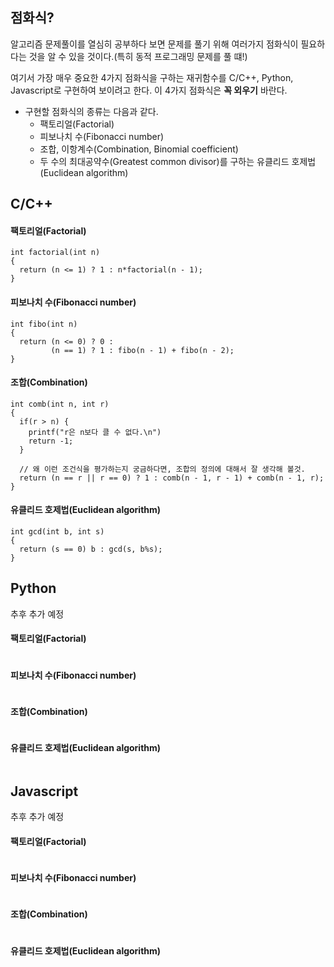 ## 점화식?

알고리즘 문제풀이를 열심히 공부하다 보면 문제를 풀기 위해 여러가지 점화식이 필요하다는 것을 알 수 있을 것이다.(특히 동적 프로그래밍 문제를 풀 떄!)


여기서 가장 매우 중요한 4가지 점화식을 구하는 재귀함수를 C/C++, Python, Javascript로 구현하여 보이려고 한다. 이 4가지 점화식은 **꼭 외우기** 바란다.

* 구현할 점화식의 종류는 다음과 같다.
  * 팩토리얼(Factorial)
  * 피보나치 수(Fibonacci number)
  * 조합, 이항계수(Combination, Binomial coefficient)
  * 두 수의 최대공약수(Greatest common divisor)를 구하는 유클리드 호제법(Euclidean algorithm)

## C/C++

#### 팩토리얼(Factorial)

```{.c}
int factorial(int n)
{
  return (n <= 1) ? 1 : n*factorial(n - 1);
}
```

#### 피보나치 수(Fibonacci number)

```{.c}
int fibo(int n)
{
  return (n <= 0) ? 0 :
         (n == 1) ? 1 : fibo(n - 1) + fibo(n - 2);
}
```

#### 조합(Combination)

```{.c}
int comb(int n, int r)
{
  if(r > n) {
    printf("r은 n보다 클 수 없다.\n")
    return -1;
  }

  // 왜 이런 조건식을 평가하는지 궁금하다면, 조합의 정의에 대해서 잘 생각해 볼것.
  return (n == r || r == 0) ? 1 : comb(n - 1, r - 1) + comb(n - 1, r);
}
```

#### 유클리드 호제법(Euclidean algorithm)

```{.c}
int gcd(int b, int s)
{
  return (s == 0) b : gcd(s, b%s);
}
```

## Python

추후 추가 예정

#### 팩토리얼(Factorial)

```{.python}
```

#### 피보나치 수(Fibonacci number)

```{.python}
```

#### 조합(Combination)

```{.python}
```

#### 유클리드 호제법(Euclidean algorithm)

```{.python}
```


## Javascript

추후 추가 예정

#### 팩토리얼(Factorial)

```{.javascript}
```

#### 피보나치 수(Fibonacci number)

```{.javascript}
```

#### 조합(Combination)

```{.javascript}
```

#### 유클리드 호제법(Euclidean algorithm)

```{.javascript}
```
